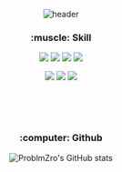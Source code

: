 <div align=center>

  ![header](https://capsule-render.vercel.app/api?type=rect&color=0075FF&height=300&section=header&text=ProblmZro&fontSize=90&fontColor=ffffff)


<h3>:muscle: Skill</h3>

<img src="https://img.shields.io/badge/HTML5-E34F26?style=for-the-badge&logo=HTML5&logoColor=white"/> <img src="https://img.shields.io/badge/CSS3-1572B6?style=for-the-badge&logo=CSS3&logoColor=white"/> <img src="https://img.shields.io/badge/JavaScript-F7DF1E?style=for-the-badge&logo=JavaScript&logoColor=white"/> <img src="https://img.shields.io/badge/TypeScript-3178C6?style=for-the-badge&logo=TypeScript&logoColor=white"/>

<img src="https://img.shields.io/badge/React-61DAFB?style=for-the-badge&logo=React&logoColor=white"/> <img src="https://img.shields.io/badge/Next.js-000000?style=for-the-badge&logo=Next.js&logoColor=white"/> <img src="https://img.shields.io/badge/GraphQL-E10098?style=for-the-badge&logo=GraphQL&logoColor=white"/>

<br><br><br>

<h3>:computer: Github</h3>

![ProblmZro's GitHub stats](https://github-readme-stats.vercel.app/api?username=ProblmZro&show_icons=true&theme=github_dark)
</div>
